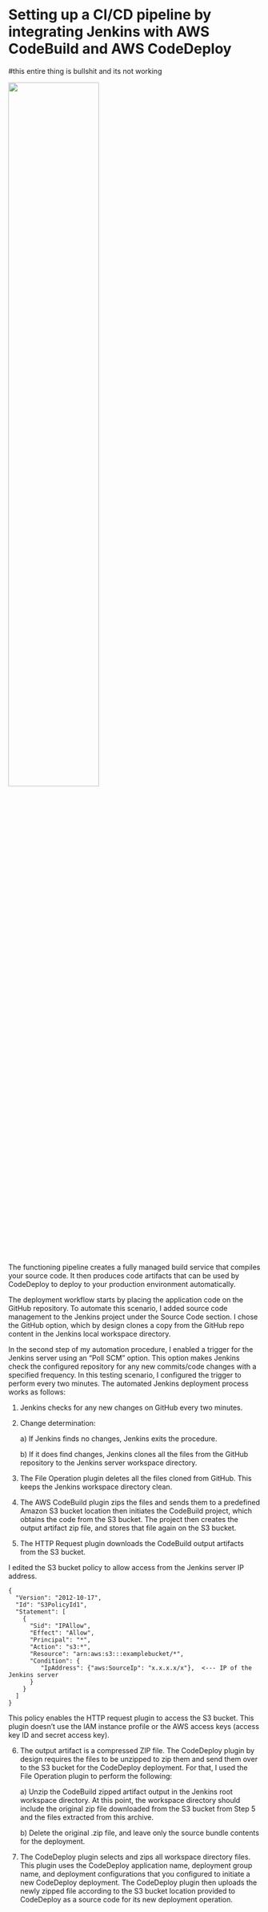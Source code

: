 # Setting up a CI/CD pipeline by integrating Jenkins with AWS CodeBuild and AWS CodeDeploy
#this entire thing is bullshit and its not working 

<!-- ![Infrastructure](https://d2908q01vomqb2.cloudfront.net/7719a1c782a1ba91c031a682a0a2f8658209adbf/2019/10/20/Diagram2.png) -->
<img src="https://d2908q01vomqb2.cloudfront.net/7719a1c782a1ba91c031a682a0a2f8658209adbf/2019/10/20/Diagram2.png" width=60% height=60%>

The functioning pipeline creates a fully managed build service that compiles your source code. It then produces code artifacts that can be used by CodeDeploy to deploy to your production environment automatically.

The deployment workflow starts by placing the application code on the GitHub repository. To automate this scenario, I added source code management to the Jenkins project under the Source Code section. I chose the GitHub option, which by design clones a copy from the GitHub repo content in the Jenkins local workspace directory.

In the second step of my automation procedure, I enabled a trigger for the Jenkins server using an “Poll SCM” option. This option makes Jenkins check the configured repository for any new commits/code changes with a specified frequency. In this testing scenario, I configured the trigger to perform every two minutes. The automated Jenkins deployment process works as follows:

1. Jenkins checks for any new changes on GitHub every two minutes.
2. Change determination:

      a) If Jenkins finds no changes, Jenkins exits the procedure.
                  
      b) If it does find changes, Jenkins clones all the files from the GitHub repository to the Jenkins server workspace directory.
3. The File Operation plugin deletes all the files cloned from GitHub. This keeps the Jenkins workspace directory clean.
4. The AWS CodeBuild plugin zips the files and sends them to a predefined Amazon S3 bucket location then initiates the CodeBuild project, which obtains the code from the S3 bucket. The project then creates the output artifact zip file, and stores that file again on the S3 bucket.
5. The HTTP Request plugin downloads the CodeBuild output artifacts from the S3 bucket.



I edited the S3 bucket policy to allow access from the Jenkins server IP address.

```
{
  "Version": "2012-10-17",
  "Id": "S3PolicyId1",
  "Statement": [
    {
      "Sid": "IPAllow",
      "Effect": "Allow",
      "Principal": "*",
      "Action": "s3:*",
      "Resource": "arn:aws:s3:::examplebucket/*",
      "Condition": {
         "IpAddress": {"aws:SourceIp": "x.x.x.x/x"},  <--- IP of the Jenkins server
      } 
    } 
  ]
}
```

This policy enables the HTTP request plugin to access the S3 bucket. This plugin doesn’t use the IAM instance profile or the AWS access keys (access key ID and secret access key).

6. The output artifact is a compressed ZIP file. The CodeDeploy plugin by design requires the files to be unzipped to zip them and send them over to the S3 bucket for the CodeDeploy deployment. For that, I used the File Operation plugin to perform the following:
   
   a) Unzip the CodeBuild zipped artifact output in the Jenkins root workspace directory. At this point, the workspace directory should include the original zip file         downloaded from the S3 bucket from Step 5 and the files extracted from this archive.


    b) Delete the original .zip file, and leave only the source bundle contents for the deployment.


7. The CodeDeploy plugin selects and zips all workspace directory files. This plugin uses the CodeDeploy application name, deployment group name, and deployment configurations that you configured to initiate a new CodeDeploy deployment. The CodeDeploy plugin then uploads the newly zipped file according to the S3 bucket location provided to CodeDeploy as a source code for its new deployment operation.
